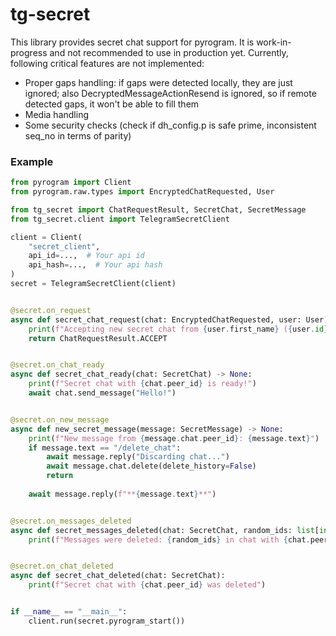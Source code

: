# tg-secret

This library provides secret chat support for pyrogram.
It is work-in-progress and not recommended to use in production yet.
Currently, following critical features are not implemented:
 - Proper gaps handling: if gaps were detected locally, they are just ignored; also DecryptedMessageActionResend is ignored, so if remote detected gaps, it won't be able to fill them
 - Media handling
 - Some security checks (check if dh_config.p is safe prime, inconsistent seq_no in terms of parity)


### Example
```python
from pyrogram import Client
from pyrogram.raw.types import EncryptedChatRequested, User

from tg_secret import ChatRequestResult, SecretChat, SecretMessage
from tg_secret.client import TelegramSecretClient

client = Client(
    "secret_client",
    api_id=...,  # Your api id
    api_hash=...,  # Your api hash
)
secret = TelegramSecretClient(client)


@secret.on_request
async def secret_chat_request(chat: EncryptedChatRequested, user: User) -> ChatRequestResult:
    print(f"Accepting new secret chat from {user.first_name} ({user.id})")
    return ChatRequestResult.ACCEPT


@secret.on_chat_ready
async def secret_chat_ready(chat: SecretChat) -> None:
    print(f"Secret chat with {chat.peer_id} is ready!")
    await chat.send_message("Hello!")


@secret.on_new_message
async def new_secret_message(message: SecretMessage) -> None:
    print(f"New message from {message.chat.peer_id}: {message.text}")
    if message.text == "/delete_chat":
        await message.reply("Discarding chat...")
        await message.chat.delete(delete_history=False)
        return 
    
    await message.reply(f"**{message.text}**")


@secret.on_messages_deleted
async def secret_messages_deleted(chat: SecretChat, random_ids: list[int]):
    print(f"Messages were deleted: {random_ids} in chat with {chat.peer_id}")


@secret.on_chat_deleted
async def secret_chat_deleted(chat: SecretChat):
    print(f"Secret chat with {chat.peer_id} was deleted")


if __name__ == "__main__":
    client.run(secret.pyrogram_start())
```